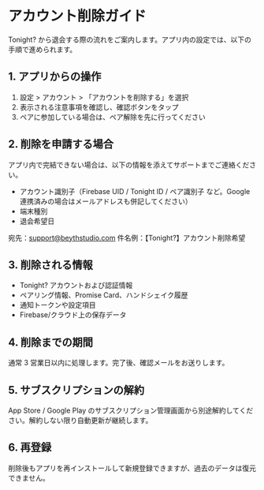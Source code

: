 # アカウント削除ガイド

Tonight? から退会する際の流れをご案内します。アプリ内の設定では、以下の手順で進められます。

## 1. アプリからの操作
1. 設定 > アカウント > 「アカウントを削除する」を選択
2. 表示される注意事項を確認し、確認ボタンをタップ
3. ペアに参加している場合は、ペア解除を先に行ってください

## 2. 削除を申請する場合
アプリ内で完結できない場合は、以下の情報を添えてサポートまでご連絡ください。

- アカウント識別子（Firebase UID / Tonight ID / ペア識別子 など。Google 連携済みの場合はメールアドレスも併記してください）
- 端末種別
- 退会希望日

宛先：support@beythstudio.com
件名例：【Tonight?】アカウント削除希望

## 3. 削除される情報
- Tonight? アカウントおよび認証情報
- ペアリング情報、Promise Card、ハンドシェイク履歴
- 通知トークンや設定項目
- Firebase/クラウド上の保存データ

## 4. 削除までの期間
通常 3 営業日以内に処理します。完了後、確認メールをお送りします。

## 5. サブスクリプションの解約
App Store / Google Play のサブスクリプション管理画面から別途解約してください。解約しない限り自動更新が継続します。

## 6. 再登録
削除後もアプリを再インストールして新規登録できますが、過去のデータは復元できません。
